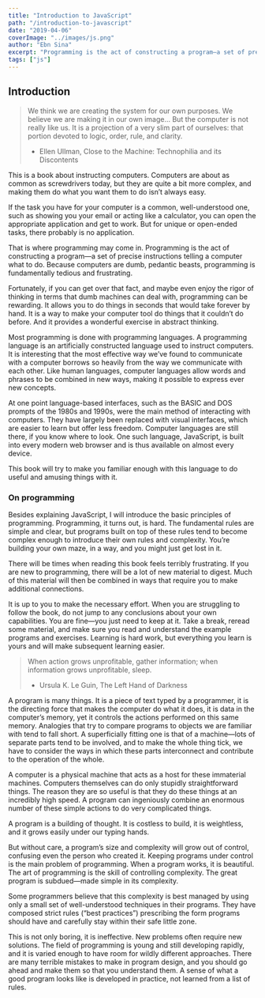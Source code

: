 ```yaml
---
title: "Introduction to JavaScript"
path: "/introduction-to-javascript"
date: "2019-04-06"
coverImage: "../images/js.png"
author: "Ebn Sina"
excerpt: "Programming is the act of constructing a program—a set of precise instructions telling a computer what to do.."
tags: ["js"]
---
```


## Introduction

> We think we are creating the system for our own purposes. We believe we are making it in our own image... But the computer is not really like us. It is a projection of a very slim part of ourselves: that portion devoted to logic, order, rule, and clarity.
>
> - Ellen Ullman, Close to the Machine: Technophilia and its Discontents

This is a book about instructing computers. Computers are about as common as screwdrivers today, but they are quite a bit more complex, and making them do what you want them to do isn’t always easy.

If the task you have for your computer is a common, well-understood one, such as showing you your email or acting like a calculator, you can open the appropriate application and get to work. But for unique or open-ended tasks, there probably is no application.

That is where programming may come in. Programming is the act of constructing a program—a set of precise instructions telling a computer what to do. Because computers are dumb, pedantic beasts, programming is fundamentally tedious and frustrating.

Fortunately, if you can get over that fact, and maybe even enjoy the rigor of thinking in terms that dumb machines can deal with, programming can be rewarding. It allows you to do things in seconds that would take forever by hand. It is a way to make your computer tool do things that it couldn’t do before. And it provides a wonderful exercise in abstract thinking.

Most programming is done with programming languages. A programming language is an artificially constructed language used to instruct computers. It is interesting that the most effective way we’ve found to communicate with a computer borrows so heavily from the way we communicate with each other. Like human languages, computer languages allow words and phrases to be combined in new ways, making it possible to express ever new concepts.

At one point language-based interfaces, such as the BASIC and DOS prompts of the 1980s and 1990s, were the main method of interacting with computers. They have largely been replaced with visual interfaces, which are easier to learn but offer less freedom. Computer languages are still there, if you know where to look. One such language, JavaScript, is built into every modern web browser and is thus available on almost every device.

This book will try to make you familiar enough with this language to do useful and amusing things with it.

### On programming

Besides explaining JavaScript, I will introduce the basic principles of programming. Programming, it turns out, is hard. The fundamental rules are simple and clear, but programs built on top of these rules tend to become complex enough to introduce their own rules and complexity. You’re building your own maze, in a way, and you might just get lost in it.

There will be times when reading this book feels terribly frustrating. If you are new to programming, there will be a lot of new material to digest. Much of this material will then be combined in ways that require you to make additional connections.

It is up to you to make the necessary effort. When you are struggling to follow the book, do not jump to any conclusions about your own capabilities. You are fine—you just need to keep at it. Take a break, reread some material, and make sure you read and understand the example programs and exercises. Learning is hard work, but everything you learn is yours and will make subsequent learning easier.

> When action grows unprofitable, gather information; when information grows unprofitable, sleep.
>
> - Ursula K. Le Guin, The Left Hand of Darkness

A program is many things. It is a piece of text typed by a programmer, it is the directing force that makes the computer do what it does, it is data in the computer’s memory, yet it controls the actions performed on this same memory. Analogies that try to compare programs to objects we are familiar with tend to fall short. A superficially fitting one is that of a machine—lots of separate parts tend to be involved, and to make the whole thing tick, we have to consider the ways in which these parts interconnect and contribute to the operation of the whole.

A computer is a physical machine that acts as a host for these immaterial machines. Computers themselves can do only stupidly straightforward things. The reason they are so useful is that they do these things at an incredibly high speed. A program can ingeniously combine an enormous number of these simple actions to do very complicated things.

A program is a building of thought. It is costless to build, it is weightless, and it grows easily under our typing hands.

But without care, a program’s size and complexity will grow out of control, confusing even the person who created it. Keeping programs under control is the main problem of programming. When a program works, it is beautiful. The art of programming is the skill of controlling complexity. The great program is subdued—made simple in its complexity.

Some programmers believe that this complexity is best managed by using only a small set of well-understood techniques in their programs. They have composed strict rules (“best practices”) prescribing the form programs should have and carefully stay within their safe little zone.

This is not only boring, it is ineffective. New problems often require new solutions. The field of programming is young and still developing rapidly, and it is varied enough to have room for wildly different approaches. There are many terrible mistakes to make in program design, and you should go ahead and make them so that you understand them. A sense of what a good program looks like is developed in practice, not learned from a list of rules.
